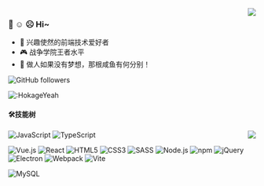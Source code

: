 <img align="right" src="https://bad-apple-github-readme.vercel.app/api?show_bg=1&username=HokageYeah&theme=vue" />
<!-- ☺️ ☹️ -->

<!--
**HokageYeah/HokageYeah** is a ✨ _special_ ✨ repository because its `README.md` (this file) appears on your GitHub profile.

Here are some ideas to get you started:

- 🔭 I’m currently working on ...
- 🌱 I’m currently learning ...
- 👯 I’m looking to collaborate on ...
- 🤔 I’m looking for help with ...
- 💬 Ask me about ...
- 📫 How to reach me: ...
- 😄 Pronouns: ...
- ⚡ Fun fact: ...
-->
<!-- ## HokegeYeah的GitHub提交次数
 >做人如果没有梦想，那根咸鱼有何分别！
 
![GithubStats](https://github-readme-stats.vercel.app/api?username=HokageYeah&show_icons=true&theme=dark&count_private=true)

## HokegeYeah的语言数据

![Most Used Languages](https://github-readme-stats.vercel.app/api/top-langs/?username=HokageYeah&theme=dark&layout=compact)
 >大声道 -->
### 🤗 ☺️ ☹️ Hi~

- 🎈 兴趣使然的前端技术爱好者
- 🎮 战争学院王者水平
- 🤔 做人如果没有梦想，那根咸鱼有何分别！

<img alt="GitHub followers" src ="https://img.shields.io/github/followers/HokageYeah?style=social" />

![:HokageYeah](https://api.moedog.org/count/@HokageYeah?theme=galbooru)

#### 🛠️技能树

<img align="right" src="https://github-profile-trophy.vercel.app/?username=HokageYeah&theme=flat&title=Stars,Followers,Commit,MultiLanguage&margin-w=5&row=2&column=2">

![JavaScript](https://img.shields.io/badge/JavaScript-%23323330.svg?logo=javascript&logoColor=%23F7DF1E&style=flat-square)
![TypeScript](https://img.shields.io/badge/TypeScript-%23007acc.svg?logo=typescript&logoColor=white&style=flat-square)

<img src="https://img.shields.io/badge/Vue.js-%2335495e.svg?logo=Vue.js&logoColor=%234fc08d&style=flat-square" alt="Vue.js" /> <img src="https://img.shields.io/badge/React-%2320232a.svg?logo=React&logoColor=%2361dafb&style=flat-square" alt="React" /> <img src="https://img.shields.io/badge/Html5-%23e34f26.svg?logo=html5&logoColor=white&style=flat-square" alt="HTML5" /> <img src="https://img.shields.io/badge/CSS3-%231572b6.svg?logo=css3&logoColor=white&style=flat-square" alt="CSS3" /> <img src="https://img.shields.io/badge/Sass-%23CC6699.svg?logo=sass&logoColor=white&style=flat-square" alt="SASS" /> <img src="https://img.shields.io/badge/Node.js-%2343853d.svg?logo=node.js&logoColor=white&style=flat-square" alt="Node.js" /> <img src="https://img.shields.io/badge/NPM-%23cb0000.svg?logo=npm&logoColor=white&style=flat-square" alt="npm" /> <img src="https://img.shields.io/badge/-jQuery-%23646CFF?style=flat-square&logo=jQuery&logoColor=ffffff" alt="jQuery" > <img src="https://img.shields.io/badge/Electron-%231572b6.svg?logo=Electron&logoColor=white&style=flat-square" alt="Electron">  <img src="https://img.shields.io/badge/Webpack-%231e72b3.svg?logo=Webpack&logoColor=white&style=flat-square" alt="Webpack" /> <img src="https://img.shields.io/badge/-Vite-%23646CFF?style=flat-square&logo=vite&logoColor=ffffff" alt="Vite" >
<!-- <img src="https://img.shields.io/badge/Rollup-%23EC4A3F.svg?logo=rollup.js&logoColor=white&style=flat-square" alt="Rollup" >  -->

<img src="https://img.shields.io/badge/MySQL-%234479a1.svg?logo=MySQL&logoColor=white&style=flat-square" alt="MySQL" />
<!-- <img src="https://img.shields.io/badge/Mongodb-%234ea94b.svg?logo=Mongodb&logoColor=white&style=flat-square" alt="MongoDB" /> -->
